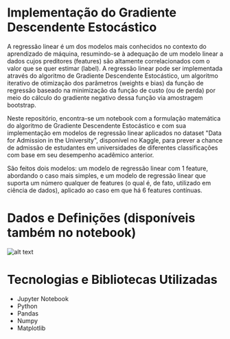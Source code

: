 # Implementação do Gradiente Descendente Estocástico
 
A regressão linear é um dos modelos mais conhecidos no contexto do aprendizado de máquina, resumindo-se à adequação de um modelo linear a dados cujos preditores (features) são altamente correlacionados com o valor que se quer estimar (label). A regressão linear pode ser implementada através do algoritmo de Gradiente Descendente Estocástico, um algoritmo iterativo de otimização dos parâmetros (weights e bias) da função de regressão baseado na minimização da função de custo (ou de perda) por meio do cálculo do gradiente negativo dessa função via amostragem bootstrap. 

Neste repositório, encontra-se um notebook com a formulação matemática do algoritmo de Gradiente Descendente Estocástico e com sua implementação em modelos de regressão linear aplicados no dataset "Data for Admission in the University", disponível no Kaggle, para prever a chance de admissão de estudantes em universidades de diferentes classificações com base em seu desempenho acadêmico anterior.

São feitos dois modelos: um modelo de regressão linear com 1 feature, abordando o caso mais simples, e um modelo de regressão linear que suporta um número qualquer de features (o qual é, de fato, utilizado em ciência de dados), aplicado ao caso em que há 6 features contínuas.

# Dados e Definições (disponíveis também no notebook)

![alt text](https://github.com/Samirnunes/gradient_descent_implementation/blob/main/Imagens/dados_e_definicoes.PNG)

# Tecnologias e Bibliotecas Utilizadas

- Jupyter Notebook
- Python
- Pandas
- Numpy
- Matplotlib

